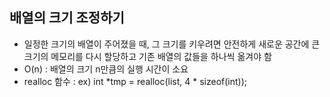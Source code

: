 ## 배열의 크기 조정하기
- 일정한 크기의 배열이 주어졌을 때, 그 크기를 키우려면 안전하게 새로운 공간에 큰 크기의 메모리를 다시 할당하고 기존 배열의 값들을 하나씩 옮겨야 함
- O(n) : 배열의 크기 n만큼의 실행 시간이 소요
- realloc 함수 :  ex) int *tmp = realloc(list, 4 * sizeof(int));
